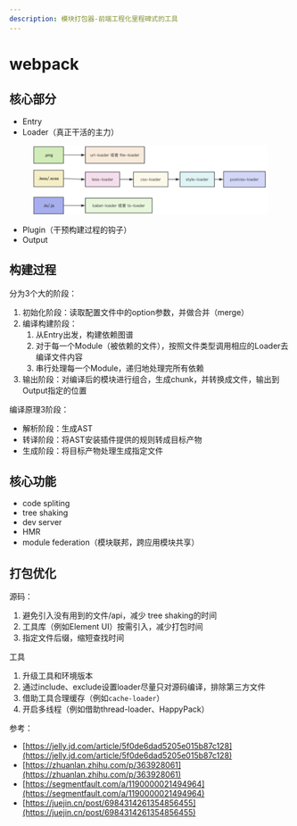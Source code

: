 ```yaml
---
description: 模块打包器-前端工程化里程碑式的工具
---
```


# webpack

## 核心部分

* Entry
* Loader（真正干活的主力）

<figure><img src="../.gitbook/assets/image (1) (1).png" alt=""><figcaption></figcaption></figure>

* Plugin（干预构建过程的钩子）
* Output



## 构建过程

分为3个大的阶段：

1. 初始化阶段：读取配置文件中的option参数，并做合并（merge）
2. 编译构建阶段：
   1. 从Entry出发，构建依赖图谱
   2. 对于每一个Module（被依赖的文件），按照文件类型调用相应的Loader去编译文件内容
   3. 串行处理每一个Module，递归地处理完所有依赖
3. 输出阶段：对编译后的模块进行组合，生成chunk，并转换成文件，输出到Output指定的位置



编译原理3阶段：

* 解析阶段：生成AST
* 转译阶段：将AST安装插件提供的规则转成目标产物
* 生成阶段：将目标产物处理生成指定文件





## 核心功能

* code spliting
* tree shaking
* dev server
* HMR
* module federation（模块联邦，跨应用模块共享）&#x20;

## 打包优化

源码：

1. 避免引入没有用到的文件/api，减少 tree shaking的时间
2. 工具库（例如Element UI）按需引入，减少打包时间
3. 指定文件后缀，缩短查找时间

工具

1. 升级工具和环境版本
2. 通过include、exclude设置loader尽量只对源码编译，排除第三方文件
3. 借助工具合理缓存（例如`cache-loader`）
4. 开启多线程（例如借助thread-loader、HappyPack）





参考：

* [https://jelly.jd.com/article/5f0de6dad5205e015b87c128](https://jelly.jd.com/article/5f0de6dad5205e015b87c128)
* [https://zhuanlan.zhihu.com/p/363928061](https://zhuanlan.zhihu.com/p/363928061)
* [https://segmentfault.com/a/1190000021494964](https://segmentfault.com/a/1190000021494964)
* [https://juejin.cn/post/6984314261354856455](https://juejin.cn/post/6984314261354856455)
